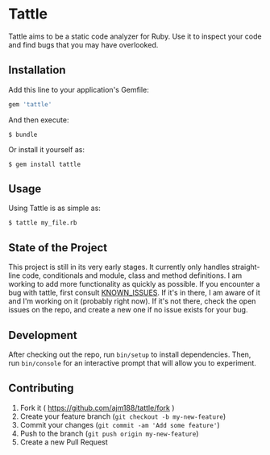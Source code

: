 # Tattle

Tattle aims to be a static code analyzer for Ruby. Use it to inspect your code and find bugs that you may have overlooked.

## Installation

Add this line to your application's Gemfile:

```ruby
gem 'tattle'
```

And then execute:

    $ bundle

Or install it yourself as:

    $ gem install tattle

## Usage

Using Tattle is as simple as:

    $ tattle my_file.rb

## State of the Project

This project is still in its very early stages. It currently only handles straight-line code,
conditionals and module, class and method definitions. I am working to add more functionality as quickly as possible.
If you encounter a bug with tattle, first consult [KNOWN_ISSUES](KNOWN_ISSUES). If it's in there, I am aware of it and I'm
working on it (probably right now). If it's not there, check the open issues on the repo, and create a new one if no
issue exists for your bug.

## Development

After checking out the repo, run `bin/setup` to install dependencies. Then, run `bin/console` for an interactive prompt that will allow you to experiment. 

## Contributing

1. Fork it ( https://github.com/ajm188/tattle/fork )
2. Create your feature branch (`git checkout -b my-new-feature`)
3. Commit your changes (`git commit -am 'Add some feature'`)
4. Push to the branch (`git push origin my-new-feature`)
5. Create a new Pull Request
